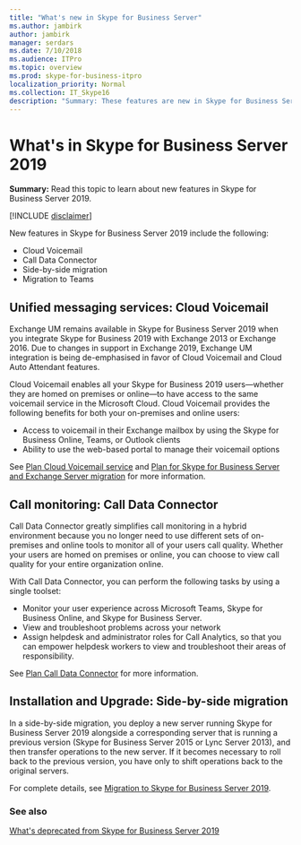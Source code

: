 ```yaml
---
title: "What's new in Skype for Business Server" 
ms.author: jambirk
author: jambirk
manager: serdars
ms.date: 7/10/2018
ms.audience: ITPro
ms.topic: overview
ms.prod: skype-for-business-itpro
localization_priority: Normal
ms.collection: IT_Skype16
description: "Summary: These features are new in Skype for Business Server 2019."
---
```


# What's in Skype for Business Server 2019 

**Summary:** Read this topic to learn about new features in Skype for Business Server 2019.  

[!INCLUDE [disclaimer](disclaimer.md)]

New features in Skype for Business Server 2019 include the following:
  
- Cloud Voicemail  
- Call Data Connector
- Side-by-side migration
- Migration to Teams

## Unified messaging services: Cloud Voicemail 

Exchange UM remains available in Skype for Business Server 2019 when you integrate Skype for Business 2019 with Exchange 2013 or Exchange 2016. Due to changes in support in Exchange 2019, Exchange UM integration is being de-emphasised in favor of Cloud Voicemail and Cloud Auto Attendant features.  

Cloud Voicemail enables all your Skype for Business 2019 users&#x2014;whether they are homed on premises or online&#x2014;to have access to the same voicemail service in the Microsoft Cloud. Cloud Voicemail provides the following benefits for both your on-premises and online users:

- Access to voicemail in their Exchange mailbox by using the Skype for Business Online, Teams, or Outlook clients 
- Ability to use the web-based portal to manage their voicemail options

See [Plan Cloud Voicemail service](hybrid/plan-cloud-voicemail.md) and [Plan for Skype for Business Server and Exchange Server migration](hybrid/plan-um-migration.md) for more information.
  
## Call monitoring: Call Data Connector

Call Data Connector greatly simplifies call monitoring in a hybrid environment because you no longer need to use different sets of on-premises and online tools to monitor all of your users call quality.  Whether your users are homed on premises or online, you can choose to view call quality for your entire organization online.

With Call Data Connector, you can perform the following tasks by using a single toolset:

- Monitor your user experience across Microsoft Teams, Skype for Business Online, and Skype for Business Server.
- View and troubleshoot problems across your network
- Assign helpdesk and administrator roles for Call Analytics, so that you can empower helpdesk workers to view and troubleshoot their areas of responsibility. 

See [Plan Call Data Connector](hybrid/plan-call-data-connector.md) for more information.
  


## Installation and Upgrade: Side-by-side migration

In a side-by-side migration, you deploy a new server running Skype for Business Server 2019 alongside a corresponding server that is running a previous version (Skype for Business Server 2015 or Lync Server 2013), and then transfer operations to the new server. If it becomes necessary to roll back to the previous version, you have only to shift operations back to the original servers. 

For complete details, see [Migration to Skype for Business Server 2019](migration/migration-to-skype-for-business-server-2019.md).

### See also

[What's deprecated from Skype for Business Server 2019](deprecated.md)
